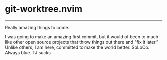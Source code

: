 # git-worktree.nvim
----
Really amazing things to come.  

I was going to make an amazing first commit, but it would of been to much like other open source projects that throw things out there and "fix it later." Unlike others, I am here, committed to make the world better. SoLoCo. Always blue. TJ sucks
